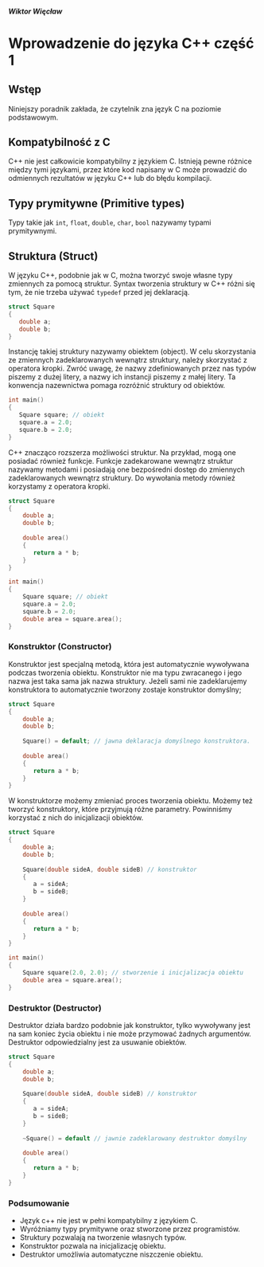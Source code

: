 ##### Wiktor Więcław 
# Wprowadzenie do języka C++ część 1

## Wstęp
Niniejszy poradnik zakłada, że czytelnik zna język C na poziomie podstawowym.

## Kompatybilność z C
C++ nie jest całkowicie kompatybilny z językiem C. Istnieją pewne różnice między tymi językami, przez które kod napisany w C może prowadzić do odmiennych rezultatów w języku C++ lub do błędu kompilacji.

## Typy prymitywne (Primitive types)
Typy takie jak ```int```, ```float```, ```double```, ```char```, ```bool``` nazywamy typami prymitywnymi.

## Struktura (Struct)
 W języku C++, podobnie jak w C, można tworzyć swoje własne typy zmiennych za pomocą struktur. Syntax tworzenia struktury w C++ różni się tym, że nie trzeba używać ```typedef``` przed jej deklaracją.
 
 ```c++
 struct Square
 {
    double a;
    double b;
 }
 ```
 
Instancję takiej struktury nazywamy obiektem (object). W celu skorzystania ze zmiennych zadeklarowanych wewnątrz struktury, należy skorzystać z operatora kropki.
Zwróć uwagę, że nazwy zdefiniowanych przez nas typów piszemy z dużej litery, a nazwy ich instancji piszemy z małej litery. Ta konwencja nazewnictwa pomaga rozróżnić struktury od obiektów.

 ```c++
 int main()
 {
    Square square; // obiekt
    square.a = 2.0;
    square.b = 2.0;
 }
 ```
 
C++ znacząco rozszerza możliwości struktur. Na przykład, mogą one posiadać również funkcje. Funkcje zadekarowane wewnątrz struktur nazywamy metodami i posiadają one bezpośredni dostęp do zmiennych zadeklarowanych wewnątrz struktury. Do wywołania metody również korzystamy z operatora kropki.

```c++
struct Square
{
    double a;
    double b;
    
    double area()
    {
       return a * b;
    }
}

int main()
{
    Square square; // obiekt
    square.a = 2.0;
    square.b = 2.0;
    double area = square.area();
}
```

### Konstruktor (Constructor)
Konstruktor jest specjalną metodą, która jest automatycznie wywoływana podczas tworzenia obiektu. Konstruktor nie ma typu zwracanego i jego nazwa jest taka sama jak nazwa struktury. Jeżeli sami nie zadeklarujemy konstruktora to automatycznie tworzony zostaje konstruktor domyślny;

```c++
struct Square
{
    double a;
    double b;
    
    Square() = default; // jawna deklaracja domyślnego konstruktora.
    
    double area()
    {
       return a * b;
    }
}
```

W konstruktorze możemy zmieniać proces tworzenia obiektu. Możemy też tworzyć konstruktory, które przyjmują różne parametry. Powinniśmy korzystać z nich do inicjalizacji obiektów.

```c++
struct Square
{
    double a;
    double b;
    
    Square(double sideA, double sideB) // konstruktor
    {
       a = sideA;
       b = sideB;
    }
    
    double area()
    {
       return a * b;
    }
}

int main()
{
    Square square(2.0, 2.0); // stworzenie i inicjalizacja obiektu
    double area = square.area();
}
```
### Destruktor (Destructor)
Destruktor działa bardzo podobnie jak konstruktor, tylko wywoływany jest na sam koniec życia obiektu i nie może przymować żadnych argumentów. Destruktor odpowiedzialny jest za usuwanie obiektów.

```c++
struct Square
{
    double a;
    double b;
    
    Square(double sideA, double sideB) // konstruktor
    {
       a = sideA;
       b = sideB;
    }
    
    ~Square() = default // jawnie zadeklarowany destruktor domyślny
    
    double area()
    {
       return a * b;
    }
}
```

### Podsumowanie
* Język c++ nie jest w pełni kompatybilny z językiem C.
* Wyróżniamy typy prymitywne oraz stworzone przez programistów.
* Struktury pozwalają na tworzenie własnych typów.
* Konstruktor pozwala na inicjalizację obiektu.
* Destruktor umożliwia automatyczne niszczenie obiektu.
